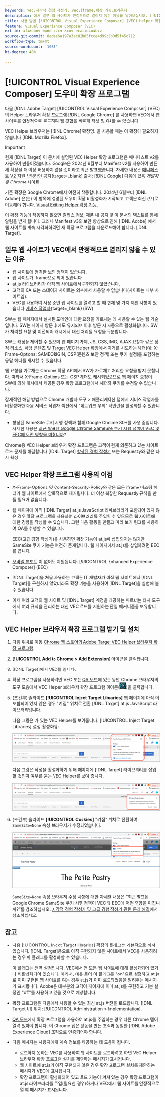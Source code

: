 ```yaml
---
keywords: vec;시각적 경험 작성기; vec;iframe;확장 기능;브라우저
description: 에서 일부 웹 사이트가 안정적으로 열리지 않는 이유를 알아보십시오. [!UICONTROL Visual Experience Composer] (VEC). VEC Helper 브라우저 확장 프로그램을 사용하면 VEC에서 웹 사이트를 안정적으로 로드할 수 있습니다.
title: 사용 방법 [!UICONTROL Visual Experience Composer] (VEC) Helper 확장 프로그램
feature: Visual Experience Composer (VEC)
exl-id: 3f38db69-046d-42c9-8c09-eca11d404b12
source-git-commit: 8edae6a197a3ac82b85fcce4d99c8b0d5f45c712
workflow-type: tm+mt
source-wordcount: '1088'
ht-degree: 48%

---
```


# [!UICONTROL Visual Experience Composer] 도우미 확장 프로그램

다음 [!DNL Adobe Target] [!UICONTROL Visual Experience Composer] (VEC) 의 Helper 브라우저 확장 프로그램 [!DNL Google Chrome] 를 사용하면 VEC에서 웹 사이트를 안정적으로 로드하여 웹 경험을 빠르게 작성 및 QA할 수 있습니다.

VEC Helper 브라우저는 [!DNL Chrome] 확장명. 을 사용할 때는 이 확장이 필요하지 않습니다 [!DNL Mozilla Firefox].

>[!IMPORTANT]
>
>현재 [!DNL Target] 이 문서에 설명된 VEC Helper 확장 프로그램은 매니페스트 v2를 사용하여 만들어졌습니다. Google은 2024년 6월부터 Manifest v2를 사용하여 만든 새 확장을 더 이상 허용하지 않을 것이라고 최근 발표했습니다. 자세한 내용은 [매니페스트 V2 지원 타임라인 공지](https://developer.chrome.com/docs/extensions/develop/migrate/mv2-deprecation-timeline){target=_blank} 출처: [!DNL Google] 다음에 있음 *개발자용 Chrome* 사이트.
>
>기존 확장은 Google Chrome에서 여전히 작동합니다. 2024년 6월부터 [!DNL Adobe] 은(는) 이 항목에 설명된 도우미 확장 비활성화가 시작되고 고객은 최신 (으)로 이동해야 합니다. [Visual Editing Helper 확장 기능](/help/main/c-experiences/c-visual-experience-composer/r-troubleshoot-composer/visual-editing-helper-extension.md).
>
이 확장 기능이 작동하지 않으면 릴리스 정보, 제품 내 공지 및 이 문서의 텍스트를 통해 알림을 받게 됩니다. 그러나 Manifest v3의 보안 향상으로 인해 [!DNL Adobe] 에서 웹 사이트를 계속 시각화하려면 새 확장 프로그램을 다운로드해야 합니다. [!DNL Target].

## 일부 웹 사이트가 VEC에서 안정적으로 열리지 않을 수 있는 이유

* 웹 사이트에 엄격한 보안 정책이 있습니다.
* 웹 사이트가 iframe으로 되어 있습니다.
* at.js 라이브러리가 아직 웹 사이트에서 구현되지 않았습니다.
* 고객의 QA 또는 스테이지 사이트는 외부에서 사용할 수 없습니다(사이트는 내부 사이트임).
* VEC를 사용하여 사용 중인 웹 사이트를 열려고 할 때 현재 몇 가지 제한 사항이 있습니다 [서비스 작업자](https://developer.mozilla.org/en-US/docs/Web/API/Service_Worker_API){target=_blank} (SW)

SW는 웹 페이지에서 설치된 도메인에 대한 요청을 가로채는 데 사용할 수 있는 웹 기술입니다. SW는 페이지 방문 후에도 유지되며 이후 방문 시 자동으로 활성화됩니다. SW가 처리할 요청 및 이전되어 캐시에서 대신 처리될 요청을 구분합니다.

SW는 캐싱을 제어할 수 있으며 웹 페이지 자체, JS, CSS, IMG, AJAX 요청과 같은 정적 리소스, 해당 콘텐츠 및 [Target VEC Helper 확장](/help/main/c-experiences/c-visual-experience-composer/r-troubleshoot-composer/vec-helper-browser-extension.md)에서 제거를 시도하는 헤더(예: X-Frame-Options: SAMEORIGIN, CSP(콘텐츠 보안 정책) 또는 쿠키 설정)를 포함하는 응답 헤더를 캐시할 수 있습니다.

웹 요청을 가로채는 Chrome 확장 API에서 SW가 가로채고 처리한 요청을 받지 못합니다. 따라서 X-Frame-Options 또는 CSP 헤더도 캐시되었으므로 웹 페이지 요청이 SW에 의해 캐시에서 제공된 경우 확장 프로그램에서 헤더와 쿠키를 수정할 수 없습니다.

잠재적인 해결 방법으로 Chrome 개발자 도구 > 애플리케이션 탭에서 서비스 작업자를 비활성화한 다음 서비스 작업자 섹션에서 &quot;네트워크 우회&quot; 확인란을 활성화할 수 있습니다.

* 향상된 SameSite 쿠키 시행 정책과 함께 Google Chrome 80+를 사용 중입니다. 자세한 내용은 [최근 발표된 Google Chrome SameSite 쿠키 시행 정책이 VEC 및 EEC에 어떤 영향을 미칩니까](/help/main/c-experiences/c-visual-experience-composer/r-troubleshoot-composer/issues-related-to-the-visual-experience-composer-vec-and-enhanced-experience-composer-eec.md#samesite)?

Chrome용 VEC Helper 브라우저 확장 프로그램은 고객이 현재 의존하고 있는 사이트 로드 문제를 해결합니다 [!DNL Target] [향상된 경험 작성기](/help/main/administrating-target/visual-experience-composer-set-up.md#eec) 또는 Requestly와 같은 타사 확장

## VEC Helper 확장 프로그램 사용의 이점

* X-Frame-Options 및 Content-Security-Policy와 같은 모든 iframe 버스팅 헤더가 웹 사이트에서 암묵적으로 제거됩니다. 더 이상 복잡한 Requestly 규칙을 만들 필요가 없습니다.
* 웹 페이지에 아직 [!DNL Target] at.js JavaScript 라이브러리가 포함되어 있지 않은 경우 확장 프로그램을 사용하여 라이브러리를 주입할 수 있으므로 웹 사이트에 대한 경험을 작성할 수 있습니다. 그런 다음 활동을 만들고 미리 보기 링크를 사용하여 QA를 수행할 수 있습니다.

  EEC(고급 경험 작성기)를 사용하면 확장 기능이 at.js에 삽입되지는 않지만 SameSite 쿠키 기능은 여전히 존재합니다. 웹 페이지에서 at.js를 삽입하려면 EEC를 끕니다.

* [모바일 뷰포트](/help/main/c-experiences/c-visual-experience-composer/mobile-viewports.md) 이 없어도 지원됩니다. [!UICONTROL Enhanced Experience Composer] (EEC)
* [!DNL Target]을 처음 사용하는 고객은 IT 개발자가 아직 웹 사이트에서 [!DNL Target]을 구현하지 않았더라도 확장 기능을 사용하여 [!DNL Target]을 실험해 볼 수 있습니다.
* 이제 여러 고객의 웹 사이트 및 [!DNL Target] 계정을 제공하는 파트너는 타사 도구에서 여러 규칙을 관리하는 대신 VEC 로드를 지원하는 단일 메커니즘을 보유합니다.

## VEC Helper 브라우저 확장 프로그램 받기 및 설치

1. 다음 위치로 이동 [Chrome 웹 스토어의 Adobe Target VEC Helper 브라우저 확장 프로그램](https://chrome.google.com/webstore/detail/adobe-target-vec-helper/ggjpideecfnbipkacplkhhaflkdjagak).
1. **[!UICONTROL Add to Chrome > Add Extension]** 아이콘을 클릭합니다.
1. [!DNL Target]에서 VEC를 엽니다.
1. 확장 프로그램을 사용하려면 VEC 또는 [QA 모드](/help/main/c-activities/c-activity-qa/activity-qa.md)에 있는 동안 Chrome 브라우저의 도구 모음에서 VEC Helper 브라우저 확장 프로그램 아이콘(![VEC Helper 아이콘](/help/main/c-experiences/c-visual-experience-composer/r-troubleshoot-composer/assets/vec-help-extension.png))을 클릭합니다.
1. (조건부) 슬라이드 **[!UICONTROL Inject Target Libraries]** 웹 페이지에 아직 이 포함되어 있지 않은 경우 &quot;켜짐&quot; 위치로 전환 [!DNL Target] at.js JavaScript 라이브러리입니다.

   다음 그림은 가 있는 VEC Helper를 보여줍니다. [!UICONTROL Inject Target Libraries] 설정 활성화됨:

   ![VEC helper 1](/help/main/c-experiences/c-visual-experience-composer/r-troubleshoot-composer/assets/vec-help-extension-1.png)

   다음 그림은 작성을 활성화하기 위해 페이지에 [!DNL Target] 라이브러리를 삽입할 것인지 여부를 묻는 VEC Helper를 보여 줍니다.

   ![VEC helper 2](/help/main/c-experiences/c-visual-experience-composer/r-troubleshoot-composer/assets/vec-helper.png)

1. (조건부) 슬라이드 **[!UICONTROL Cookies]** &quot;켜짐&quot; 위치로 전환하여 `SameSite=None` 속성 브라우저가 수정되었습니다.

   ![VEC helper 확장 프로그램에서 쿠키 전환](/help/main/c-experiences/c-visual-experience-composer/r-troubleshoot-composer/assets/cookies-vec-helper.png)

   `SameSite=None` 속성 브라우저 수정 사항에 대한 자세한 내용은 “최근 발표된 Google Chrome SameSite 쿠키 시행 정책이 VEC 및 EEC에 어떤 영향을 미칩니까?”를 참조하십시오. [시각적 경험 작성기 및 고급 경험 작성기 관련 문제 해결](/help/main/c-experiences/c-visual-experience-composer/r-troubleshoot-composer/issues-related-to-the-visual-experience-composer-vec-and-enhanced-experience-composer-eec.md#samesite)에서 참조하십시오.

## 참고

* 다음 [!UICONTROL Inject Target libraries] 확장의 플래그는 기본적으로 꺼져 있습니다. [!DNL Target]용으로 아직 구현되지 않은 사이트에서 VEC를 사용하려는 경우 이 플래그를 활성화할 수 있습니다.

  이 플래그는 전역 설정입니다. VEC에서 연 모든 웹 사이트에 대해 활성화되어 있거나 비활성화되어 있습니다. 따라서, 예를 들어 이 플래그를 &quot;on&quot;으로 설정하고 at.js로 이미 구현된 웹 사이트를 여는 경우 at.js가 이미 로드되었음을 알려주는 메시지가 표시됩니다. Adobe은 대부분의 고객이 페이지에 이미 at.js를 구현하고 기본 설정인 &quot;off&quot;를 사용하고 있을 것으로 예상합니다.

* 확장 프로그램은 다음에서 사용할 수 있는 최신 at.js 버전을 로드합니다. [!DNL Target UI] 위치: [!UICONTROL Administration > Implementation].
* [QA 모드](/help/main/c-activities/c-activity-qa/activity-qa.md)에서 확장 프로그램을 사용하여 at.js를 주입하는 경우 다른 Chrome 탭이 열려 있어야 합니다. 이 Chrome 탭은 활동을 만든 조직과 동일한 [!DNL Adobe Experience Cloud] 조직으로 인증되어야 합니다.
* 다음 메시지는 사용자에게 계속 정보를 제공하는 데 도움이 됩니다.

   * 로드하지 못하는 VEC를 사용하여 웹 사이트를 로드하려고 하면 VEC Helper 브라우저 확장 프로그램 설치를 제안하는 메시지가 표시됩니다.
   * 웹 사이트에 at.js가 아직 구현되지 않은 경우 확장 프로그램 설치를 제안하는 메시지가 VEC에 표시됩니다.
   * 확장 프로그램이 활성화되어 있고 로드 기능이 켜져 있는 경우 확장 프로그램이 at.js 라이브러리를 주입(필요한 경우)하거나 VEC에서 웹 사이트를 안정적으로 열 때 메시지가 표시됩니다.
